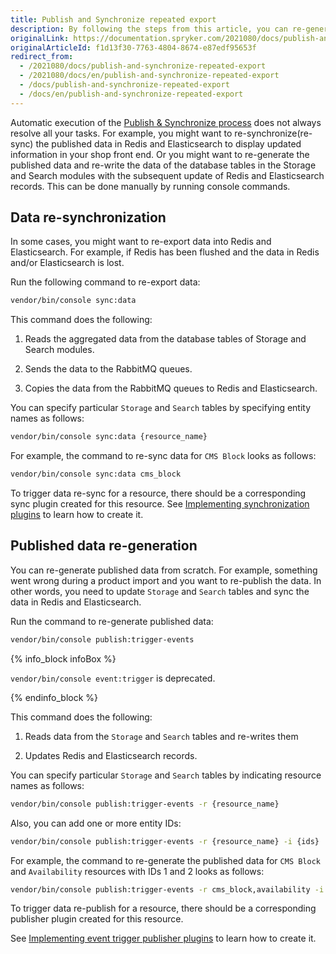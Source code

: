 ```yaml
---
title: Publish and Synchronize repeated export
description: By following the steps from this article, you can re-generate published data and re-write data of database tables in Storage and Search modules with subsequent update of Redis and Elasticsearch records
originalLink: https://documentation.spryker.com/2021080/docs/publish-and-synchronize-repeated-export
originalArticleId: f1d13f30-7763-4804-8674-e87edf95653f
redirect_from:
  - /2021080/docs/publish-and-synchronize-repeated-export
  - /2021080/docs/en/publish-and-synchronize-repeated-export
  - /docs/publish-and-synchronize-repeated-export
  - /docs/en/publish-and-synchronize-repeated-export
---
```


Automatic execution of the [Publish & Synchronize process](/docs/scos/dev/developer-guides/{{page.version}}/development-guide/back-end/data-manipulation/data-publishing/handling-data-with-publish-and-synchronization.html) does not always resolve all your tasks. For example, you might want to re-synchronize(re-sync) the published data in Redis and Elasticsearch to display updated information in your shop front end. Or you might want to re-generate the published data and re-write the data of the database tables in the Storage and Search modules with the subsequent update of Redis and Elasticsearch records. This can be done manually by running console commands.

## Data re-synchronization


In some cases, you might want to re-export data into Redis and Elasticsearch. For example, if Redis has been flushed and the data in Redis and/or Elasticsearch is lost.

Run the following command to re-export data:

```bash
vendor/bin/console sync:data
```

This command does the following:

1.  Reads the aggregated data from the database tables of Storage and Search modules.

2.  Sends the data to the RabbitMQ queues.

3.  Copies the data from the RabbitMQ queues to Redis and Elasticsearch.


You can specify particular `Storage` and `Search` tables by specifying entity names as follows:
```bash
vendor/bin/console sync:data {resource_name}
```

For example, the command to re-sync data for `CMS Block` looks as follows:
```bash
vendor/bin/console sync:data cms_block
```

To trigger data re-sync for a resource, there should be a corresponding sync plugin created for this resource. See [Implementing synchronization plugins](/docs/scos/dev/developer-guides/{{page.version}}/development-guide/back-end/data-manipulation/data-publishing/implementing-synchronization-plugins.html) to learn how to create it.

## Published data re-generation


You can re-generate published data from scratch. For example, something went wrong during a product import and you want to re-publish the data. In other words, you need to update `Storage` and `Search` tables and sync the data in Redis and Elasticsearch.

Run the command to re-generate published data:
```bash
vendor/bin/console publish:trigger-events
```

{% info_block infoBox %}

`vendor/bin/console event:trigger` is deprecated.

{% endinfo_block %}

This command does the following:

1.  Reads data from the `Storage` and `Search` tables and re-writes them

2.  Updates Redis and Elasticsearch records.


You can specify particular `Storage` and `Search` tables by indicating resource names as follows:
```bash
vendor/bin/console publish:trigger-events -r {resource_name}
```

Also, you can add one or more entity IDs:
```bash
vendor/bin/console publish:trigger-events -r {resource_name} -i {ids}
```

For example, the command to re-generate the published data for `CMS Block` and `Availability` resources with IDs 1 and 2 looks as follows:
```bash
vendor/bin/console publish:trigger-events -r cms_block,availability -i 1,2
```

To trigger data re-publish for a resource, there should be a corresponding publisher plugin created for this resource.

See [Implementing event trigger publisher plugins](/docs/scos/dev/developer-guides/{{page.version}}/development-guide/back-end/data-manipulation/data-publishing/implementing-event-trigger-publisher-plugins.html) to learn how to create it.

